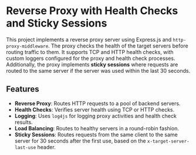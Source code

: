 # Reverse Proxy with Health Checks and Sticky Sessions

This project implements a reverse proxy server using Express.js and `http-proxy-middleware`. The proxy checks the health of the target servers before routing traffic to them. It supports TCP and HTTP health checks, with custom loggers configured for the proxy and health check processes. Additionally, the proxy implements **sticky sessions** where requests are routed to the same server if the server was used within the last 30 seconds.

## Features

- **Reverse Proxy**: Routes HTTP requests to a pool of backend servers.
- **Health Checks**: Verifies server health using TCP or HTTP checks.
- **Logging**: Uses `log4js` for logging proxy activities and health check results.
- **Load Balancing**: Routes to healthy servers in a round-robin fashion.
- **Sticky Sessions**: Routes requests from the same client to the same server for 30 seconds after the first use, based on the `x-target-server-last-use` header.